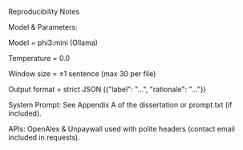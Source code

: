 Reproducibility Notes

Model & Parameters:

Model = phi3:mini (Ollama)

Temperature = 0.0

Window size = ±1 sentence (max 30 per file)

Output format = strict JSON ({"label": "...", "rationale": "..."})

System Prompt: See Appendix A of the dissertation or prompt.txt (if included).

APIs: OpenAlex & Unpaywall used with polite headers (contact email included in requests).